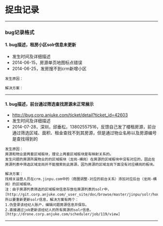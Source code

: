 捉虫记录
===============
--------------------------------

### bug记录格式
#### 1. bug描述，租房小区solr信息未更新
* 发生时间及详细描述
* 2014-06-15，房源单页地图标点错误
* 2014-06-25，发房搜不到crm新增小区

```
发生原因：

```

```
解决方案：

```
----------------------------------


#### 1. bug描述，前台通过筛选查找房源未正常展示
* http://ibug.corp.anjuke.com/ticket/detail?ticket_id=42603
* 发生时间及详细描述
* 2014-07-28，深圳，邱垂松，13802557516，反馈自己发了楼租房源，前台通过筛选区域、面积、租金查找不到其房源，但是通过物业名称以及房源编号是查找得到的

```
发生原因：
房源和物业是两套区域板块，理论上两套区域板块是有映射关系的。
发生问题的房源所属物业的的区域板块（龙岗-横岗）在房源的区域板块中没有对应的，因此在房源列表中筛选区域龙岗并不能搜索到此房源，因为房源的区域龙岗下面没有对应横岗的板块。

```

```
解决方案：
找相关运营人员在crm.jinpu.com中的（商圈调整-对应的前台关系）添加对应后台（龙岗-横岗）的区域板块。
注：由于房源列表筛选的区域板块信息存放在房源列表的solr中，[http://git.corp.anjuke.com/_user_site/doc/browse/master/jinpu/solr/house.md]，所以要重新更新solr信息，解决方案有两个：
1.伪登录该经纪人账户，编辑问题房源信息并保存。
2.直接通过job更新该经纪人的所有房源的solr信息。[http://drone.corp.anjuke.com/scheduler/job/119/view]

```
----------------------------------